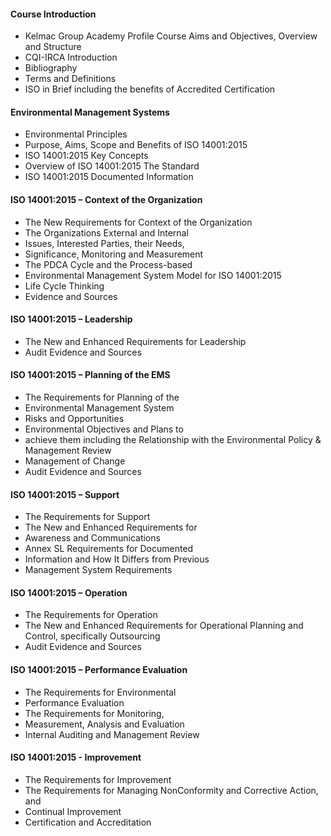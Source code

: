 #### Course Introduction

- Kelmac Group Academy Profile Course Aims and Objectives, Overview and Structure
- CQI-IRCA Introduction
- Bibliography
- Terms and Definitions
- ISO in Brief including the benefits of Accredited Certification

#### Environmental Management Systems

- Environmental Principles
- Purpose, Aims, Scope and Benefits of ISO 14001:2015
- ISO 14001:2015 Key Concepts
- Overview of ISO 14001:2015 The Standard
- ISO 14001:2015 Documented Information

#### ISO 14001:2015 – Context of the Organization

- The New Requirements for Context of the Organization
- The Organizations External and Internal
- Issues, Interested Parties, their Needs,
- Significance, Monitoring and Measurement
- The PDCA Cycle and the Process-based
- Environmental Management System Model for ISO 14001:2015
- Life Cycle Thinking
- Evidence and Sources

#### ISO 14001:2015 – Leadership

- The New and Enhanced Requirements for Leadership
- Audit Evidence and Sources

#### ISO 14001:2015 – Planning of the EMS

- The Requirements for Planning of the
- Environmental Management System
- Risks and Opportunities
- Environmental Objectives and Plans to
- achieve them including the Relationship with the Environmental Policy & Management Review
- Management of Change
- Audit Evidence and Sources

#### ISO 14001:2015 – Support

- The Requirements for Support
- The New and Enhanced Requirements for
- Awareness and Communications
- Annex SL Requirements for Documented
- Information and How It Differs from Previous
- Management System Requirements

#### ISO 14001:2015 – Operation

- The Requirements for Operation
- The New and Enhanced Requirements for Operational Planning and Control, specifically Outsourcing
- Audit Evidence and Sources

#### ISO 14001:2015 – Performance Evaluation

- The Requirements for Environmental
- Performance Evaluation
- The Requirements for Monitoring,
- Measurement, Analysis and Evaluation
- Internal Auditing and Management Review

#### ISO 14001:2015 - Improvement

- The Requirements for Improvement
- The Requirements for Managing NonConformity and Corrective Action, and
- Continual Improvement
- Certification and Accreditation
